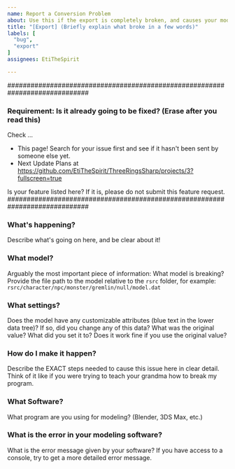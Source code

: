 ```yaml
---
name: Report a Conversion Problem
about: Use this if the export is completely broken, and causes your modeling software to error.
title: "[Export] (Briefly explain what broke in a few words)"
labels: [
  "bug",
  "export"
]
assignees: EtiTheSpirit

---
```


#############################################################################
### Requirement: Is it already going to be fixed? (Erase after you read this) ###
Check ...
- This page! Search for your issue first and see if it hasn't been sent by someone else yet.
- Next Update Plans at https://github.com/EtiTheSpirit/ThreeRingsSharp/projects/3?fullscreen=true

Is your feature listed here? If it is, please do not submit this feature request.
#############################################################################


### What's happening?
Describe what's going on here, and be clear about it!

### What model?
Arguably the most important piece of information: What model is breaking? Provide the file path to the model relative to the `rsrc` folder, for example: `rsrc/character/npc/monster/gremlin/null/model.dat`

### What settings?
Does the model have any customizable attributes (blue text in the lower data tree)? If so, did you change any of this data? What was the original value? What did you set it to? Does it work fine if you use the original value?

### How do I make it happen?
Describe the EXACT steps needed to cause this issue here in clear detail. Think of it like if you were trying to teach your grandma how to break my program.

### What Software?
What program are you using for modeling? (Blender, 3DS Max, etc.)

### What is the error in your modeling software?
What is the error message given by your software? If you have access to a console, try to get a more detailed error message.
